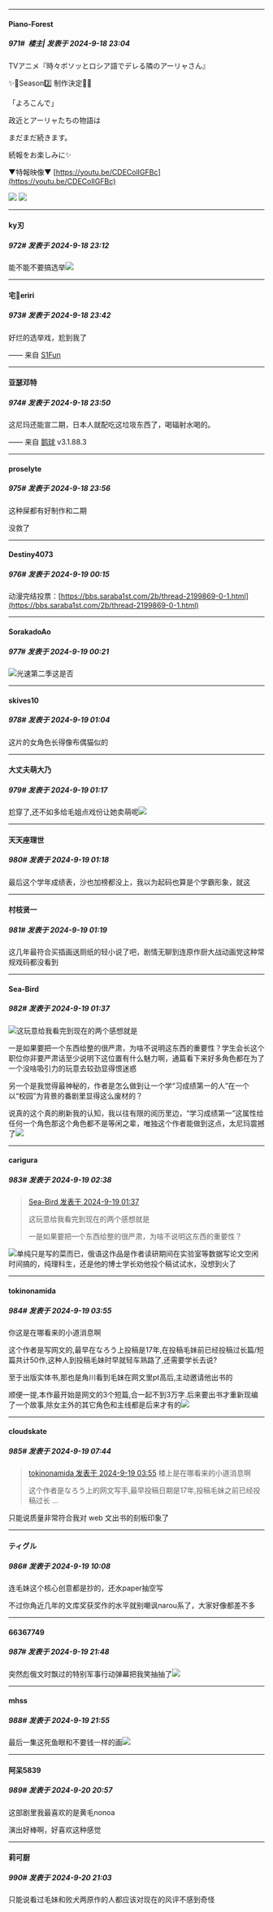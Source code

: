 ﻿
*****

####  Piano-Forest  
##### 971#         楼主| 发表于 2024-9-18 23:04

TVアニメ『時々ボソッとロシア語でデレる隣のアーリャさん』

✨🎀Season2️⃣ 制作決定🎀✨

「よろこんで」

政近とアーリャたちの物語は

まだまだ続きます。

続報をお楽しみに✨

▼特報映像▼
[https://youtu.be/CDEColIGFBc](https://youtu.be/CDEColIGFBc)

<img src="https://p.sda1.dev/19/421bc323554acccfdf92800d32927e41/20240918_230315.jpg" referrerpolicy="no-referrer">
<img src="https://p.sda1.dev/19/11938beac0f1ea423d54197ad4bf1b30/20240918_230320.jpg" referrerpolicy="no-referrer">


*****

####  ky刃  
##### 972#       发表于 2024-9-18 23:12

能不能不要搞选举<img src="https://static.saraba1st.com/image/smiley/face2017/068.png" referrerpolicy="no-referrer">


*****

####  宅🍐eriri  
##### 973#       发表于 2024-9-18 23:42

好烂的选举戏，尬到我了

—— 来自 [S1Fun](https://s1fun.koalcat.com)


*****

####  亚瑟邓特  
##### 974#       发表于 2024-9-18 23:50

这尼玛还能宣二期，日本人就配吃这垃圾东西了，喝辐射水喝的。

—— 来自 [鹅球](https://www.pgyer.com/GcUxKd4w) v3.1.88.3


*****

####  proselyte  
##### 975#       发表于 2024-9-18 23:56

这种屎都有好制作和二期

没救了


*****

####  Destiny4073  
##### 976#       发表于 2024-9-19 00:15

动漫完结投票：[https://bbs.saraba1st.com/2b/thread-2199869-0-1.html](https://bbs.saraba1st.com/2b/thread-2199869-0-1.html)


*****

####  SorakadoAo  
##### 977#       发表于 2024-9-19 00:21

<img src="https://static.saraba1st.com/image/smiley/face2017/067.png" referrerpolicy="no-referrer">光速第二季这是否


*****

####  skives10  
##### 978#       发表于 2024-9-19 01:04

这片的女角色长得像布偶猫似的


*****

####  大丈夫萌大乃  
##### 979#       发表于 2024-9-19 01:17

尬穿了,还不如多给毛姐点戏份让她卖萌呢<img src="https://static.saraba1st.com/image/smiley/face2017/001.png" referrerpolicy="no-referrer">

*****

####  天天座理世  
##### 980#       发表于 2024-9-19 01:18

最后这个学年成绩表，沙也加榜都没上，我以为起码也算是个学霸形象，就这

*****

####  村枝贤一  
##### 981#       发表于 2024-9-19 01:19

这几年最符合买插画送厕纸的轻小说了吧，剧情无聊到连原作厨大战动画党这种常规戏码都没看到


*****

####  Sea-Bird  
##### 982#       发表于 2024-9-19 01:37

<img src="https://static.saraba1st.com/image/smiley/face2017/004.gif" referrerpolicy="no-referrer">这玩意给我看完到现在的两个感想就是

一是如果要把一个东西给整的很严肃，为啥不说明这东西的重要性？学生会长这个职位你非要严肃话至少说明下这位置有什么魅力啊，通篇看下来好多角色都在为了一个没啥吸引力的玩意去较劲显得恨迷惑

另一个是我觉得最神秘的，作者是怎么做到让一个学“习成绩第一的人”在一个以“校园”为背景的番剧里显得这么废材的？

说真的这个真的刷新我的认知，我以往有限的阅历里边，“学习成绩第一”这属性给任何一个角色那这个角色都不是等闲之辈，唯独这个作者能做到这点，太尼玛震撼了<img src="https://static.saraba1st.com/image/smiley/face2017/004.gif" referrerpolicy="no-referrer">


*****

####  carigura  
##### 983#       发表于 2024-9-19 02:38

<blockquote><a href="httphttps://bbs.saraba1st.com/2b/forum.php?mod=redirect&amp;goto=findpost&amp;pid=66241555&amp;ptid=2124528" target="_blank">Sea-Bird 发表于 2024-9-19 01:37</a>

这玩意给我看完到现在的两个感想就是

一是如果要把一个东西给整的很严肃，为啥不说明这东西的重要性？</blockquote>
<img src="https://static.saraba1st.com/image/smiley/face2017/067.png" referrerpolicy="no-referrer">单纯只是写的菜而已，俄语这作品是作者读研期间在实验室等数据写论文空闲时间搞的，纯理科生，还是他的博士学长劝他投个稿试试水，没想到火了


*****

####  tokinonamida  
##### 984#       发表于 2024-9-19 03:55

你这是在哪看来的小道消息啊

这个作者是写网文的,最早在なろう上投稿是17年,在投稿毛妹前已经投稿过长篇/短篇共计50作,这种人到投稿毛妹时早就轻车熟路了,还需要学长去说?

至于出版实体书,那也是角川看到毛妹在网文里pt高后,主动邀请他出书的

顺便一提,本作最开始是网文的3个短篇,合一起不到3万字.后来要出书才重新现编了一个故事,除女主外的其它角色和主线都是后来才有的<img src="https://static.saraba1st.com/image/smiley/face2017/067.png" referrerpolicy="no-referrer">


*****

####  cloudskate  
##### 985#       发表于 2024-9-19 07:44

<blockquote><a href="httphttps://bbs.saraba1st.com/2b/forum.php?mod=redirect&amp;goto=findpost&amp;pid=66241829&amp;ptid=2124528" target="_blank">tokinonamida 发表于 2024-9-19 03:55</a>
楼上是在哪看来的小道消息啊

这个作者是なろう上的网文写手,最早投稿日期是17年,投稿毛妹之前已经投稿过长 ...</blockquote>
只能说质量非常符合我对 web 文出书的刻板印象了


*****

####  ティグル  
##### 986#       发表于 2024-9-19 10:08

连毛妹这个核心创意都是抄的，还水paper抽空写

不过你角近几年的文库奖获奖作的水平就别嘲讽narou系了，大家好像都差不多


*****

####  66367749  
##### 987#       发表于 2024-9-19 21:48

突然彪俄文时飘过的特别军事行动弹幕把我笑抽抽了<img src="https://static.saraba1st.com/image/smiley/face2017/068.png" referrerpolicy="no-referrer">


*****

####  mhss  
##### 988#       发表于 2024-9-19 21:55

最后一集这死鱼眼和不要钱一样的画<img src="https://static.saraba1st.com/image/smiley/face2017/030.png" referrerpolicy="no-referrer">


*****

####  阿呆5839  
##### 989#       发表于 2024-9-20 20:57

这部剧里我最喜欢的是黄毛nonoa

演出好棒啊，好喜欢这种感觉


*****

####  莉可厨  
##### 990#       发表于 2024-9-20 21:03

只能说看过毛妹和败犬两原作的人都应该对现在的风评不感到奇怪

